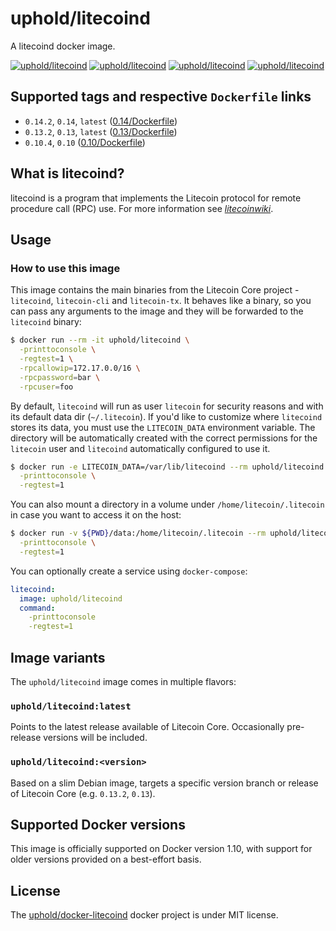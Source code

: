 # uphold/litecoind

A litecoind docker image.

[![uphold/litecoind][docker-pulls-image]][docker-hub-url] [![uphold/litecoind][docker-stars-image]][docker-hub-url] [![uphold/litecoind][docker-size-image]][docker-hub-url] [![uphold/litecoind][docker-layers-image]][docker-hub-url]

## Supported tags and respective `Dockerfile` links
- `0.14.2`, `0.14`, `latest` ([0.14/Dockerfile](https://github.com/uphold/docker-litecoind/blob/master/0.14/Dockerfile))
- `0.13.2`, `0.13`, `latest` ([0.13/Dockerfile](https://github.com/uphold/docker-litecoind/blob/master/0.13/Dockerfile))
- `0.10.4`, `0.10` ([0.10/Dockerfile](https://github.com/uphold/docker-litecoind/blob/master/0.10/Dockerfile))

## What is litecoind?

litecoind is a program that implements the Litecoin protocol for remote procedure call (RPC) use. For more information see _[litecoinwiki](https://litecoin.info/Litecoin)_.

## Usage

### How to use this image

This image contains the main binaries from the Litecoin Core project - `litecoind`, `litecoin-cli` and `litecoin-tx`. It behaves like a binary, so you can pass any arguments to the image and they will be forwarded to the `litecoind` binary:

```sh
$ docker run --rm -it uphold/litecoind \
  -printtoconsole \
  -regtest=1 \
  -rpcallowip=172.17.0.0/16 \
  -rpcpassword=bar \
  -rpcuser=foo
```

By default, `litecoind` will run as user `litecoin` for security reasons and with its default data dir (`~/.litecoin`). If you'd like to customize where `litecoind` stores its data, you must use the `LITECOIN_DATA` environment variable. The directory will be automatically created with the correct permissions for the `litecoin` user and `litecoind` automatically configured to use it.

```sh
$ docker run -e LITECOIN_DATA=/var/lib/litecoind --rm uphold/litecoind \
  -printtoconsole \
  -regtest=1
```

You can also mount a directory in a volume under `/home/litecoin/.litecoin` in case you want to access it on the host:

```sh
$ docker run -v ${PWD}/data:/home/litecoin/.litecoin --rm uphold/litecoind \
  -printtoconsole \
  -regtest=1
```

You can optionally create a service using `docker-compose`:

```yml
litecoind:
  image: uphold/litecoind
  command:
    -printtoconsole
    -regtest=1
```

## Image variants
The `uphold/litecoind` image comes in multiple flavors:

### `uphold/litecoind:latest`
Points to the latest release available of Litecoin Core. Occasionally pre-release versions will be included.

### `uphold/litecoind:<version>`
Based on a slim Debian image, targets a specific version branch or release of Litecoin Core (e.g. `0.13.2`, `0.13`).

## Supported Docker versions

This image is officially supported on Docker version 1.10, with support for older versions provided on a best-effort basis.

## License

The [uphold/docker-litecoind][docker-hub-url] docker project is under MIT license.

[docker-hub-url]: https://hub.docker.com/r/uphold/litecoind
[docker-layers-image]: https://img.shields.io/imagelayers/layers/uphold/litecoind/latest.svg?style=flat-square
[docker-pulls-image]: https://img.shields.io/docker/pulls/uphold/litecoind.svg?style=flat-square
[docker-size-image]: https://img.shields.io/imagelayers/image-size/uphold/litecoind/latest.svg?style=flat-square
[docker-stars-image]: https://img.shields.io/docker/stars/uphold/litecoind.svg?style=flat-square
